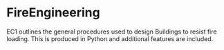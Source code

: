 # FireEngineering
EC1 outlines the general procedures used to design Buildings to resist fire loading. This is produced in Python and additional features are included.

